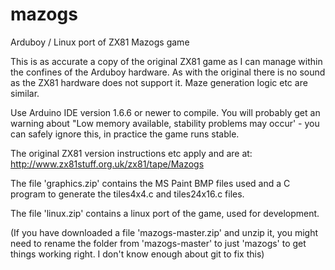 # mazogs
Arduboy / Linux port of ZX81 Mazogs game

This is as accurate a copy of the original ZX81 game as I can manage within
the confines of the Arduboy hardware. As with the original there is no sound as the ZX81 hardware does not support it. Maze generation logic etc are similar.

Use Arduino IDE version 1.6.6 or newer to compile. You will probably get an warning about "Low memory available, stability problems may occur' - you can safely ignore this, in practice the game runs stable. 

The original ZX81 version instructions etc apply and are at:
http://www.zx81stuff.org.uk/zx81/tape/Mazogs

The file 'graphics.zip' contains the MS Paint BMP files used and a C program
to generate the tiles4x4.c and tiles24x16.c files.

The file 'linux.zip' contains a linux port of the game, used for development.

(If you have downloaded a file 'mazogs-master.zip' and unzip it, you might need to rename the folder from 'mazogs-master' to just 'mazogs' to get things working right. I don't know enough about git to fix this)
